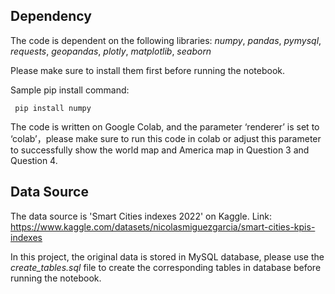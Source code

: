 ## Dependency

The code is dependent on the following libraries:
*numpy*, *pandas*, *pymysql*, *requests*, *geopandas*, *plotly*, *matplotlib*, *seaborn*

Please make sure to install them first before running the notebook. 

Sample pip install command:

` pip install numpy`

The code is written on Google Colab, and the parameter ‘renderer’ is set to ‘colab’，please make sure to run this code in colab or adjust this parameter to successfully show the world map and America map in Question 3 and Question 4.

## Data Source
The data source is 'Smart Cities indexes 2022' on Kaggle.
Link: https://www.kaggle.com/datasets/nicolasmiguezgarcia/smart-cities-kpis-indexes

In this project, the original data is stored in MySQL database, please use the *create_tables.sql* file to create the corresponding tables in database before running the notebook.
